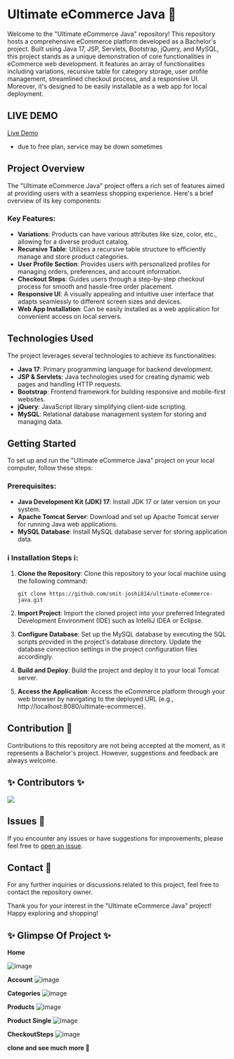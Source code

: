 # Ultimate eCommerce Java 🎉

Welcome to the "Ultimate eCommerce Java" repository! This repository hosts a comprehensive eCommerce platform developed as a Bachelor's project. Built using Java 17, JSP, Servlets, Bootstrap, jQuery, and MySQL, this project stands as a unique demonstration of core functionalities in eCommerce web development. It features an array of functionalities including variations, recursive table for category storage, user profile management, streamlined checkout process, and a responsive UI. Moreover, it's designed to be easily installable as a web app for local deployment.

## LIVE DEMO
[Live Demo](https://eshop-cl3h.onrender.com)
- due to free plan, service may be down sometimes

## Project Overview
The "Ultimate eCommerce Java" project offers a rich set of features aimed at providing users with a seamless shopping experience. Here's a brief overview of its key components:

### Key Features:
- **Variations**: Products can have various attributes like size, color, etc., allowing for a diverse product catalog.
- **Recursive Table**: Utilizes a recursive table structure to efficiently manage and store product categories.
- **User Profile Section**: Provides users with personalized profiles for managing orders, preferences, and account information.
- **Checkout Steps**: Guides users through a step-by-step checkout process for smooth and hassle-free order placement.
- **Responsive UI**: A visually appealing and intuitive user interface that adapts seamlessly to different screen sizes and devices.
- **Web App Installation**: Can be easily installed as a web application for convenient access on local servers.

## Technologies Used
The project leverages several technologies to achieve its functionalities:

- **Java 17**: Primary programming language for backend development.
- **JSP & Servlets**: Java technologies used for creating dynamic web pages and handling HTTP requests.
- **Bootstrap**: Frontend framework for building responsive and mobile-first websites.
- **jQuery**: JavaScript library simplifying client-side scripting.
- **MySQL**: Relational database management system for storing and managing data.

## Getting Started
To set up and run the "Ultimate eCommerce Java" project on your local computer, follow these steps:

### Prerequisites:
- **Java Development Kit (JDK) 17**: Install JDK 17 or later version on your system.
- **Apache Tomcat Server**: Download and set up Apache Tomcat server for running Java web applications.
- **MySQL Database**: Install MySQL database server for storing application data.

### ℹ️ Installation Steps ℹ️:
1. **Clone the Repository**: Clone this repository to your local machine using the following command:
   ```
   git clone https://github.com/smit-joshi814/ultimate-eCommerce-java.git
   ```

2. **Import Project**: Import the cloned project into your preferred Integrated Development Environment (IDE) such as IntelliJ IDEA or Eclipse.

3. **Configure Database**: Set up the MySQL database by executing the SQL scripts provided in the project's database directory. Update the database connection settings in the project configuration files accordingly.

4. **Build and Deploy**: Build the project and deploy it to your local Tomcat server.

5. **Access the Application**: Access the eCommerce platform through your web browser by navigating to the deployed URL (e.g., http://localhost:8080/ultimate-ecommerce).

## Contribution 💫
Contributions to this repository are not being accepted at the moment, as it represents a Bachelor's project. However, suggestions and feedback are always welcome.

## ✨ Contributors ✨
<a href="https://github.com/smit-joshi814/ultimate-eCommerce-java/graphs/contributors">
  <img src="https://contrib.rocks/image?repo=smit-joshi814/ultimate-eCommerce-java&max=5" />
</a>

## Issues 📌
If you encounter any issues or have suggestions for improvements, please feel free to [open an issue](https://github.com/smit-joshi814/ultimate-eCommerce-java/issues).

## Contact 📨
For any further inquiries or discussions related to this project, feel free to contact the repository owner.

Thank you for your interest in the "Ultimate eCommerce Java" project! Happy exploring and shopping!

## ✨ Glimpse Of Project ✨

**Home**

![image](https://github.com/smit-joshi814/Ultimate-Project-On-ECommerce-With-Java/assets/45530965/c681b85c-a2e8-45c6-ace3-ec3821025980)

**Account**
![image](https://github.com/smit-joshi814/Ultimate-Project-On-ECommerce-With-Java/assets/45530965/846c1344-4c14-4bea-8313-3b2b96e556e9)

**Categories**
![image](https://github.com/smit-joshi814/Ultimate-Project-On-ECommerce-With-Java/assets/45530965/8e70d21c-f3c7-46a1-b875-0cd7ab9287f4)

**Products**
![image](https://github.com/smit-joshi814/Ultimate-Project-On-ECommerce-With-Java/assets/45530965/e3273dfb-dfc5-4de7-b367-c217d2efdedf)

**Product Single**
![image](https://github.com/smit-joshi814/Ultimate-Project-On-ECommerce-With-Java/assets/45530965/34d3c214-d407-43f9-bca5-680e5e688ab2)

**CheckoutSteps**
![image](https://github.com/smit-joshi814/Ultimate-Project-On-ECommerce-With-Java/assets/45530965/9ddbe0be-0b14-4408-ab6e-5cddcb0eaeca)

**clone and see much more 🎉**
